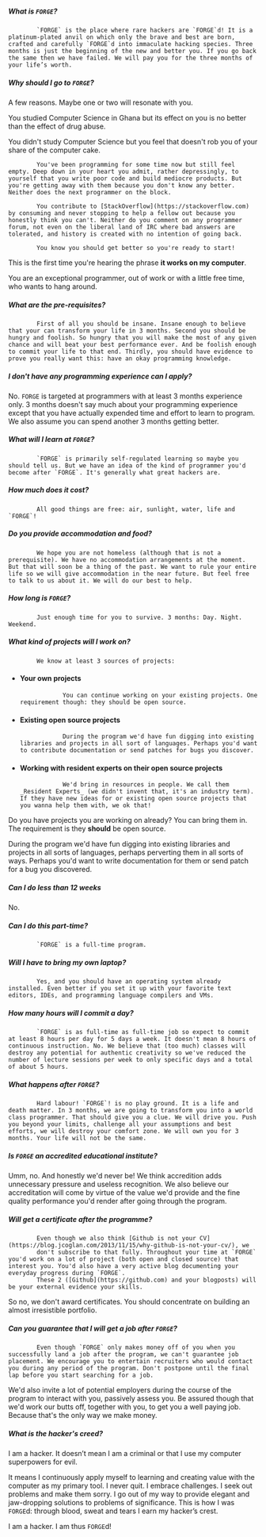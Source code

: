 ##### What is `FORGE`?

            `FORGE` is the place where rare hackers are `FORGE`d! It is a platinum-plated anvil on which only the brave and best are born, crafted and carefully `FORGE`d into immaculate hacking species. Three months is just the beginning of the new and better you. If you go back the same then we have failed. We will pay you for the three months of your life’s worth.

##### Why should I go to `FORGE`?

A few reasons. Maybe one or two will resonate with you.

You studied Computer Science in Ghana but its effect on you is no better than the effect of drug abuse.

You didn't study Computer Science but you feel that doesn't rob you of your share of the computer cake.

            You've been programming for some time now but still feel empty. Deep down in your heart you admit, rather depressingly, to yourself that you write poor code and build mediocre products. But you're getting away with them because you don't know any better. Neither does the next programmer on the block.

            You contribute to [StackOverflow](https://stackoverflow.com) by consuming and never stopping to help a fellow out because you honestly think you can't. Neither do you comment on any programmer forum, not even on the liberal land of IRC where bad answers are tolerated, and history is created with no intention of going back.

            You know you should get better so you're ready to start!

This is the first time you're hearing the phrase **it works on my computer**.

You are an exceptional programmer, out of work or with a little free time, who wants to hang around.

##### What are the pre-requisites?

            First of all you should be insane. Insane enough to believe that your can transform your life in 3 months. Second you should be hungry and foolish. So hungry that you will make the most of any given chance and will beat your best performance ever. And be foolish enough to commit your life to that end. Thirdly, you should have evidence to prove you really want this: have an okay programming knowledge.

##### I don't have any programming experience can I apply?

No. `FORGE` is targeted at programmers with at least 3 months experience only. 3 months doesn't say much about your programming experience except that you have actually expended time and effort to learn to program. We also assume you can spend another 3 months getting better.

##### What will I learn at `FORGE`?

            `FORGE` is primarily self-regulated learning so maybe you should tell us. But we have an idea of the kind of programmer you'd become after `FORGE`. It's generally what great hackers are.

##### How much does it cost?

            All good things are free: air, sunlight, water, life and `FORGE`!

##### Do you provide accommodation and food?

            We hope you are not homeless (although that is not a prerequisite). We have no accommodation arrangements at the moment. But that will soon be a thing of the past. We want to rule your entire life so we will give accommodation in the near future. But feel free to talk to us about it. We will do our best to help.

##### How long is `FORGE`?

            Just enough time for you to survive. 3 months: Day. Night. Weekend.

##### What kind of projects will I work on?

            We know at least 3 sources of projects:

*   #### Your own projects

                    You can continue working on your existing projects. One requirement though: they should be open source.
*   #### Existing open source projects

                    During the program we'd have fun digging into existing libraries and projects in all sort of languages. Perhaps you'd want to contribute documentation or send patches for bugs you discover.
*   #### Working with resident experts on their open source projects

                    We'd bring in resources in people. We call them _Resident Experts_ (we didn't invent that, it's an industry term). If they have new ideas for or existing open source projects that you wanna help them with, we ok that!

Do you have projects you are working on already? You can bring them in. The requirement is they **should** be open source.

During the program we'd have fun digging into existing libraries and projects in all sorts of languages, perhaps perverting them in all sorts of ways. Perhaps you'd want to write documentation for them or send patch for a bug you discovered.

##### Can I do less than 12 weeks

No.

##### Can I do this part-time?

            `FORGE` is a full-time program.

##### Will I have to bring my own laptop?

            Yes, and you should have an operating system already installed. Even better if you set it up with your favorite text editors, IDEs, and programming language compilers and VMs.

##### How many hours will I commit a day?

            `FORGE` is as full-time as full-time job so expect to commit at least 8 hours per day for 5 days a week. It doesn't mean 8 hours of continuous instruction. No. We believe that (too much) classes will destroy any potential for authentic creativity so we've reduced the number of lecture sessions per week to only specific days and a total of about 5 hours.

##### What happens after `FORGE`?

            Hard labour! `FORGE`! is no play ground. It is a life and death matter. In 3 months, we are going to transform you into a world class programmer. That should give you a clue. We will drive you. Push you beyond your limits, challenge all your assumptions and best efforts, we will destroy your comfort zone. We will own you for 3 months. Your life will not be the same.

##### Is `FORGE` an accredited educational institute?

Umm, no. And honestly we'd never be! We think accredition adds unnecessary pressure and useless recognition. We also believe our accreditation will come by virtue of the value we'd provide and the fine quality performance you'd render after going through the program.

##### Will get a certificate after the programme?

            Even though we also think [Github is not your CV](https://blog.jcoglan.com/2013/11/15/why-github-is-not-your-cv/), we
            don't subscribe to that fully. Throughout your time at `FORGE` you'd work on a lot of project (both open and closed source) that interest you. You'd also have a very active blog documenting your everyday progress during `FORGE`.
            These 2 ([Github](https://github.com) and your blogposts) will be your external evidence your skills.
 So no, we don't award certificates. You should concentrate on building an almost irresistible portfolio.

##### Can you guarantee that I will get a job after `FORGE`?

            Even though `FORGE` only makes money off of you when you successfully land a job after the program, we can't guarantee job placement. We encourage you to entertain recruiters who would contact you during any period of the program. Don't postpone until the final lap before you start searching for a job.
 We'd also invite a lot of potential employers during the course of the program to interact with you, passively assess you. Be assured though that we'd work our butts off, together with you, to get you a well paying job. Because that's the only way we make money.

##### What is the hacker's creed?

I am a hacker. It doesn’t mean I am a criminal or that I use my computer superpowers for evil.

It means I continuously apply myself to learning and creating value with the computer as my primary tool. I never quit. I embrace challenges. I seek out problems and make them sorry. I go out of my way to provide elegant and jaw-dropping solutions to problems of significance. This is how I was `FORGE`d: through blood, sweat and tears I earn my hacker’s crest.

I am a hacker. I am thus `FORGE`d!

